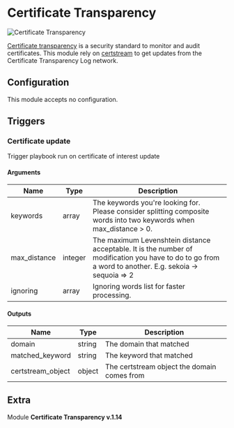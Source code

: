 # Certificate Transparency


![Certificate Transparency](/assets/playbooks/library/certificate-transparency.png)


[Certificate transparency](https://certificate.transparency.dev/) is a security standard to monitor and audit certificates. This module rely on [certstream](https://certstream.calidog.io/) to get updates from the Certificate Transparency Log network.

## Configuration



This module accepts no configuration.




## Triggers

### Certificate update

Trigger playbook run on certificate of interest update



#### Arguments
| Name      |  Type   |  Description  |
| --------- | ------- | --------------------------- |
| keywords | array | The keywords you're looking for. Please consider splitting composite words into two keywords when max_distance > 0. |
| max_distance | integer | The maximum Levenshtein distance acceptable. It is the number of modification you have to do to go from a word to another. E.g. sekoia -> sequoia => 2 |
| ignoring | array | Ignoring words list for faster processing. |






#### Outputs
| Name      |  Type   |  Description  |
| --------- | ------- | --------------------------- |
| domain | string | The domain that matched |
| matched_keyword | string | The keyword that matched |
| certstream_object | object | The certstream object the domain comes from |















## Extra

Module **Certificate Transparency v.1.14**